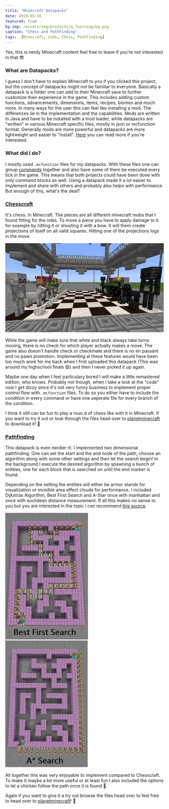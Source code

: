 ```yaml
---
title: "Minecraft Datapacks"
date: 2019-05-16
featured: true
bg-img: /assets/img/projects/q_learning/bg.png
caption: "Chess and Pathfinding"
tags:  [Minecraft, Code, Chess, Pathfinding]
---
```


Yes, this is nerdy Minecraft content feel free to leave if you're not interested in that 😎

### What are Datapacks?
I guess I don't have to explain Minecraft to you if you clicked this project, but the concept of datapacks might not be familiar to everyone.
Basically a datapack is a folder one can add to their Minecraft save to further customize their experience in the game.
This includes adding custom functions, advancements, dimensions, items, recipes, biomes and much more.
In many ways for the user this can feel like installing a mod. The differences lie in the implementation and the capabilities.
Mods are written in Java and have to be installed with a mod loader, while datapacks are "written" in various Minecraft specific files, mostly in json or mcfunction format.
Generally mods are more powerful and datapacks are  more lightweight and easier to "install".
[Here](https://minecraft.fandom.com/wiki/Data_pack) you can read more if you're interested.

### What did I do?
I mostly used `.mcfunction` files for my datapacks. With these files one can group [commands](https://minecraft.fandom.com/wiki/Commands) together and also have some of them be executed every tick in the game.
This means that both projects could have been done with only command blocks as well. 
Using a datapack made it a lot easier to implement and share with others and probably also helps with performance.
But enough of this, what's the deal?

### [Chesscraft](https://www.planetminecraft.com/data-pack/chesscraft-chess-in-minecraft/)

It's chess. In Minecraft.
The pieces are all different minecraft mobs that I found fitting for the roles. 
To move a piece you have to apply damage to it for example by hitting it or shooting it with a bow.
It will them create projections of itself on all valid squares. Hitting one of the projections logs in the move.

![Chess in Minecraft](/assets/img/projects/minecraft_datapacks/chesscraft.png)

While the game will make sure that white and black always take turns moving, there is no check for which player actually makes a move.
The game also doesn't handle check or checkmate and there is no en passant and no pawn promotion.
Implementing al these features would have been too much work for me back when I first uploaded this datapack (This was around my highschool finals 😧) and then I never picked it up again.

Maybe one day when I feel particulary bored I will make a little remastered edition, who knows.
Probably not though, when I take a look at the "code" now I get dizzy since it's not very funny business to implement proper control flow with `.mcfunction` files.
To do so you either have to include the condition in every command or have one seperate file for every branch of the condition.

I think it still can be fun to play a roun.d of chess like with it in Minecraft.
If you want to try it out or look through the files head over to [planetminecraft](https://www.planetminecraft.com/data-pack/chesscraft-chess-in-minecraft/) to download it! 💚

### [Pathfinding](https://www.planetminecraft.com/data-pack/pathfinding-4547841/)

This datapack is even nerdier 🤓.
I implemented two dimensional pathfinding. One can set the start and the end node of the path, choose an algorithm along with some other settings and then let the search begin!
In the background I execute the desired algorithm by spawning a bunch of entities, one for each block that is searched on until the end marker is found.

Depending on the setting the entities will either be armor stands for visualization or invisible area effect clouds for performance. 
I included Dijkstras Algorithm, Best First Search and A-Star once with manhattan and once with euclidean distance measurement. 
If all this makes no sense to you but you are interested in the topic i can recommend [this source](https://clementmihailescu.github.io/Pathfinding-Visualizer/).

![Pathfinding in Minecraft: Best First](/assets/img/projects/minecraft_datapacks/pathfinding_best_first.png) ![Pathfinding in Minecraft: A*](/assets/img/projects/minecraft_datapacks/pathfinding_a_star.png)

All together this was very enjoyable to implement compared to Chesscraft.
To make it maybe a bit more useful or at least fun I also included the options to let a chicken follow the path once it is found 🐔.

Again if you want to give it a try out browse the files head over to feel free to head over to [planetminecraft](https://www.planetminecraft.com/data-pack/pathfinding-4547841/)! 💚
